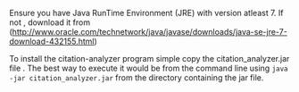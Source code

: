 Ensure you have Java RunTime Environment (JRE) with version atleast 7.
If not , download it from (http://www.oracle.com/technetwork/java/javase/downloads/java-se-jre-7-download-432155.html)

To install the citation-analyzer program simple copy the citation_analyzer.jar file .
The best way to execute it would be from the command line using `java -jar citation_analyzer.jar` from the directory 
containing the jar file.
